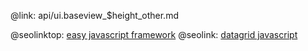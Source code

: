 @link: api/ui.baseview_$height_other.md

@seolinktop: [easy javascript framework](https://webix.com)
@seolink: [datagrid javascript](https://webix.com/widget/datatable/)